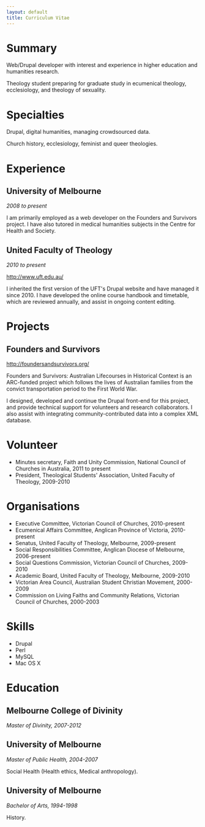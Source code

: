 ```yaml
---
layout: default
title: Curriculum Vitae
---
```


# Summary

Web/Drupal developer with interest and experience in higher education and humanities research.

Theology student preparing for graduate study in ecumenical theology, ecclesiology, and theology of sexuality.

# Specialties

Drupal, digital humanities, managing crowdsourced data.

Church history, ecclesiology, feminist and queer theologies.

# Experience

## University of Melbourne

_2008 to present_

I am primarily employed as a web developer on the Founders and Survivors project. I have also tutored in medical humanities subjects in the Centre for Health and Society.

## United Faculty of Theology

_2010 to present_

<http://www.uft.edu.au/>

I inherited the first version of the UFT's Drupal website and have managed it since 2010. I have developed the online course handbook and timetable, which are reviewed annually, and assist in ongoing content editing.

# Projects

## Founders and Survivors

<http://foundersandsurvivors.org/>

Founders and Survivors: Australian Lifecourses in Historical Context is an ARC-funded project which follows the lives of Australian families from the convict transportation period to the First World War.

I designed, developed and continue the Drupal front-end for this project, and provide technical support for volunteers and research collaborators. I also assist with integrating community-contributed data into a complex XML database.

# Volunteer

- Minutes secretary, Faith and Unity Commission, National Council of Churches in Australia, 2011 to present
- President, Theological Students' Association, United Faculty of Theology, 2009-2010

# Organisations

- Executive Committee, Victorian Council of Churches, 2010-present
- Ecumenical Affairs Committee, Anglican Province of Victoria, 2010-present
- Senatus, United Faculty of Theology, Melbourne, 2009-present
- Social Responsibilities Committee, Anglican Diocese of Melbourne, 2006-present
- Social Questions Commission, Victorian Council of Churches, 2009-2010
- Academic Board, United Faculty of Theology, Melbourne, 2009-2010
- Victorian Area Council, Australian Student Christian Movement, 2000-2009
- Commission on Living Faiths and Community Relations, Victorian Council of Churches, 2000-2003

# Skills

- Drupal
- Perl
- MySQL
- Mac OS X

# Education

## Melbourne College of Divinity

_Master of Divinity, 2007-2012_

## University of Melbourne

_Master of Public Health, 2004-2007_

Social Health (Health ethics, Medical anthropology).

## University of Melbourne

_Bachelor of Arts, 1994-1998_

History.
